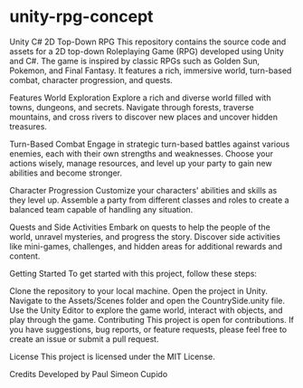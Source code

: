 # unity-rpg-concept

Unity C# 2D Top-Down RPG
This repository contains the source code and assets for a 2D top-down Roleplaying Game (RPG) developed using Unity and C#. The game is inspired by classic RPGs such as Golden Sun, Pokemon, and Final Fantasy. It features a rich, immersive world, turn-based combat, character progression, and quests.

Features
World Exploration
Explore a rich and diverse world filled with towns, dungeons, and secrets. Navigate through forests, traverse mountains, and cross rivers to discover new places and uncover hidden treasures.

Turn-Based Combat
Engage in strategic turn-based battles against various enemies, each with their own strengths and weaknesses. Choose your actions wisely, manage resources, and level up your party to gain new abilities and become stronger.

Character Progression
Customize your characters' abilities and skills as they level up. Assemble a party from different classes and roles to create a balanced team capable of handling any situation.

Quests and Side Activities
Embark on quests to help the people of the world, unravel mysteries, and progress the story. Discover side activities like mini-games, challenges, and hidden areas for additional rewards and content.

Getting Started
To get started with this project, follow these steps:

Clone the repository to your local machine.
Open the project in Unity.
Navigate to the Assets/Scenes folder and open the CountrySide.unity file.
Use the Unity Editor to explore the game world, interact with objects, and play through the game.
Contributing
This project is open for contributions. If you have suggestions, bug reports, or feature requests, please feel free to create an issue or submit a pull request.

License
This project is licensed under the MIT License.

Credits
Developed by Paul Simeon Cupido
